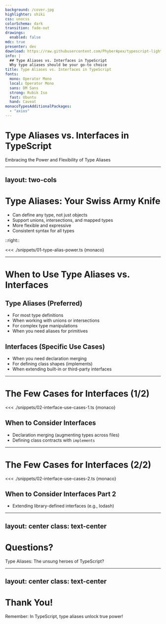 ```yaml
---
background: /cover.jpg
highlighter: shiki
css: unocss
colorSchema: dark
transition: fade-out
drawings:
  enabled: false
mdc: true
presenter: dev
download: https://raw.githubusercontent.com/PhyberApex/typescript-lightning-talks/main/03-interface-vs-type-alias/03-interface-vs-type-alias.pdf
info: |
  ## Type Aliases vs. Interfaces in TypeScript
  Why type aliases should be your go-to choice
title: Type Aliases vs. Interfaces in TypeScript
fonts:
  mono: Operator Mono
  local: Operator Mono
  sans: DM Sans
  strong: Rubik Iso
  fast: Ubuntu
  hand: Caveat
monacoTypesAdditionalPackages:
  - "axios"
---
```


# Type Aliases vs. Interfaces in TypeScript
Embracing the Power and Flexibility of Type Aliases

<!--
Welcome, TypeScript enthusiasts! Today, we're diving into the world of type definitions, with a focus on why type aliases should be your primary tool.
We'll explore the strengths of type aliases, when to use them, and the few cases where interfaces might still be necessary.
Get ready to revolutionize your TypeScript code with the power of type aliases!
-->

---
layout: two-cols
---

# Type Aliases: Your Swiss Army Knife

<v-clicks>

- Can define any type, not just objects
- Support unions, intersections, and mapped types
- More flexible and expressive
- Consistent syntax for all types

</v-clicks>

::right::

<div v-click>

<<< ./snippets/01-type-alias-power.ts {monaco}

</div>

<!--
Let's start by exploring why type aliases are so powerful in TypeScript.

[click] Type aliases can define any type, not just objects. This versatility is a huge advantage.
[click] They support unions, intersections, and mapped types, giving you incredible flexibility in type design.
[click] Type aliases are more flexible and expressive, allowing you to create complex types with ease.
[click] They provide a consistent syntax for all types, whether you're working with objects, primitives, or complex type expressions.
[click] On the right, we have some examples showcasing the power of type aliases. Notice how we can create a variety of type structures with a single, consistent syntax.
-->

---

# When to Use Type Aliases vs. Interfaces

<div class="grid grid-cols-2 gap-4">
<div>

## Type Aliases (Preferred)

<v-clicks>

- For most type definitions
- When working with unions or intersections
- For complex type manipulations
- When you need aliases for primitives

</v-clicks>

</div>
<div>

<v-click>

## Interfaces (Specific Use Cases)

</v-click>

<v-clicks>

- When you need declaration merging
- For defining class shapes (implements)
- When extending built-in or third-party interfaces

</v-clicks>

</div>
</div>

<!--
Now, let's discuss when to use type aliases versus interfaces.

[click] Type aliases should be your go-to choice for most type definitions. They're more versatile and expressive.
[click] They're particularly useful when working with unions or intersections, which are common in complex TypeScript projects.
[click] For complex type manipulations, type aliases offer more flexibility and power.
[click] When you need to create aliases for primitive types or complex type expressions, type aliases are the way to go.

[click] However, there are a few specific cases where interfaces might still be necessary:
[click] If you need declaration merging, interfaces are your only option. This is useful for augmenting types across multiple files.
[click] When defining shapes for classes to implement, interfaces provide a familiar syntax for OOP developers.
[click] If you're extending built-in or third-party interfaces, you'll need to use interfaces to maintain compatibility.
-->

---

# The Few Cases for Interfaces (1/2)

<div>

<<< ./snippets/02-interface-use-cases-1.ts {monaco}

</div>

<v-click>

## When to Consider Interfaces

- Declaration merging (augmenting types across files)
- Defining class contracts with `implements`

</v-click>

<!--
While type aliases are generally preferred, let's explore the few cases where interfaces might still be necessary.

In this example, we see some scenarios where interfaces are uniquely useful.

[click] Declaration merging is a feature unique to interfaces. It allows you to add new members to an interface across multiple declarations, which can be useful for augmenting types across different files or modules.

When defining contracts for classes to implement, interfaces provide a familiar and clear syntax, especially for developers coming from object-oriented backgrounds.
-->

---

# The Few Cases for Interfaces (2/2)
<div>
<<< ./snippets/02-interface-use-cases-2.ts {monaco}
</div>
<v-click>

## When to Consider Interfaces Part 2

- Extending library-defined interfaces (e.g., lodash)

</v-click>
<!--
Continuing our exploration of interface use cases, let's look at a scenario that's common when working with popular libraries.

[click] Interfaces are particularly useful when you need to extend interfaces defined in third-party libraries with TypeScript support. Here, we're extending the Lodash interface to add a custom method 'myCustomFunction'.

This approach allows you to augment existing library types with new functionality in a type-safe manner. It's especially useful when you want to add custom utility functions that work seamlessly with the library's existing methods.

While this use case exists, remember that for most of your type definitions, type aliases will provide more flexibility and power. Use interfaces when you need to extend or augment existing types from libraries or the TypeScript standard library.
-->

---
layout: two-cols
---

# Best Practices

<v-clicks>

- Use type aliases as your default choice
- Leverage unions and intersections for flexible types
- Use mapped and conditional types for advanced scenarios
- Reserve interfaces for specific use cases (merging, implements)
- Be consistent in your usage across the project

</v-clicks>

::right::

<div class="ml-4">

<v-click>

# Remember

</v-click>

<v-clicks>

- Type aliases are more versatile and powerful
- They provide a consistent syntax for all types
- Interfaces have their place, but have different features
- Choose based on the needs of your project
- When in doubt, start with a type alias!

</v-clicks>

</div>

<!--
Let's recap some best practices for using type aliases and interfaces in TypeScript.

[click] Make type aliases your default choice for type definitions. They're more flexible and powerful.
[click] Take advantage of unions and intersections to create flexible, expressive types.
[click] For advanced scenarios, don't hesitate to use mapped and conditional types.
[click] Reserve interfaces for specific use cases where you need declaration merging or are defining class contracts.
[click] Whatever approach you choose, be consistent across your project to maintain readability.

[click] Now, let's summarize what we've learned:
[click] Type aliases are more versatile and powerful, capable of handling a wide range of type definitions.
[click] They provide a consistent syntax for all types, from simple primitives to complex type expressions.
[click] While interfaces have their place, they're more limited in their capabilities compared to type aliases.
[click] Your choice should be based on the specific needs of your project and team.
[click] When in doubt, start with a type alias - you can always switch to an interface if a specific use case requires it.
-->

---
layout: center
class: text-center
---

# Questions?

Type Aliases: The unsung heroes of TypeScript?

<!--
We've explored the power of type aliases and the specific cases for interfaces, but our TypeScript journey isn't over yet!
What questions do you have about leveraging type aliases in your projects?
Have you encountered scenarios where type aliases significantly improved your code?
Let's dive into your questions and continue our exploration of TypeScript's type system!
-->

---
layout: center
class: text-center
---

# Thank You!

Remember: In TypeScript, type aliases unlock true power!

<!--
And there you have it, folks! We've journeyed through the realm of type aliases and interfaces in TypeScript, with a focus on the versatility and power of type aliases.

From basic definitions to advanced type manipulations, we've seen how type aliases can make our code more expressive, flexible, and maintainable.

Remember, in the world of TypeScript, choosing type aliases as your primary tool can unlock new levels of type safety and expressiveness in your code!

Thank you for joining me on this type adventure. Now go forth and wield the power of type aliases in your TypeScript projects!

Don't forget to provide feedback on this presentation. Your input helps us improve and create better content for future sessions!
-->